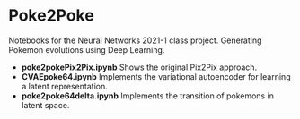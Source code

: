 # Poke2Poke
Notebooks for the Neural Networks 2021-1 class project. Generating Pokemon evolutions using Deep Learning.

- **poke2pokePix2Pix.ipynb** Shows the original Pix2Pix approach.
- **CVAEpoke64.ipynb** Implements the variational autoencoder for learning a latent representation.
- **poke2poke64delta.ipynb** Implements the transition of pokemons in latent space.
